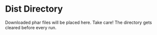 # Dist Directory

Downloaded phar files will be placed here. Take care! The directory gets cleared before every run.